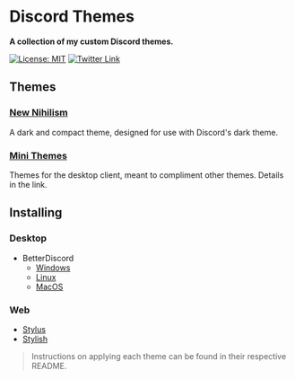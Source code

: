 # Discord Themes

**A collection of my custom Discord themes.**

[![License: MIT](https://img.shields.io/badge/License-MIT-blue.svg?style=flat-square)](./LICENSE)
[![Twitter Link](https://img.shields.io/badge/Twitter-@chronobserver-696969.svg?style=flat-square&logo=twitter)](https://twitter.com/chronobserver)

## Themes

### [New Nihilism](NewNihilism)

A dark and compact theme, designed for use with Discord's dark theme.

<!--- WIP
### [Devilman](Devilman)

A theme based on the Devilman mythos.
--->

### [Mini Themes](MiniThemes)

Themes for the desktop client, meant to compliment other themes. Details in the link.

## Installing

### Desktop
- BetterDiscord
  - [Windows](https://github.com/rauenzi/BetterDiscordApp/releases/download/0.2.82/BetterDiscordWI.exe)
  - [Linux](https://github.com/ObserverOfTime/betterdiscordctl#betterdiscordctl)
  - [MacOS](https://github.com/rauenzi/BetterDiscordApp/releases/download/0.2.82/BetterDiscordMacInstaller.zip)

### Web

- [Stylus](https://github.com/openstyles/stylus)
- [Stylish](https://github.com/stylish-userstyles/stylish)

> Instructions on applying each theme can be found in their respective README.

